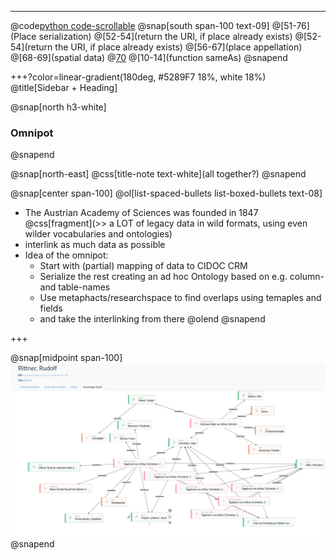 
---
@code[python code-scrollable](data/cidoc_mapping.py)
@snap[south span-100 text-09]
@[51-76](Place serialization)
@[52-54](return the URI, if place already exists)
@[52-54](return the URI, if place already exists)
@[56-67](place appellation)
@[68-69](spatial data)
@[70](sameAs)
@[10-14](function sameAs)
@snapend

+++?color=linear-gradient(180deg, #5289F7 18%, white 18%)
@title[Sidebar + Heading]

@snap[north h3-white]
### Omnipot
@snapend

@snap[north-east]
@css[title-note text-white](all together?)
@snapend

@snap[center span-100]
@ol[list-spaced-bullets list-boxed-bullets text-08]
- The Austrian Academy of Sciences was founded in 1847 @css[fragment](\>\> a LOT of legacy data in wild formats, using even wilder vocabularies and ontologies)
- interlink as much data as possible
- Idea of the omnipot:
	+ Start with (partial) mapping of data to CIDOC CRM
	+ Serialize the rest creating an ad hoc Ontology based on e.g. column- and table-names
	+ Use metaphacts/researchspace to find overlaps using temaples and fields
	+ and take the interlinking from there
@olend
@snapend

+++

@snap[midpoint span-100]
![Omnipot example](images/screen_Omnipot_localGraph.PNG)
@snapend
